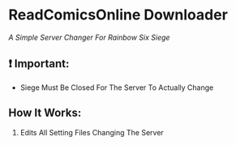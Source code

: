 # ReadComicsOnline Downloader
*A Simple Server Changer For Rainbow Six Siege*

## :exclamation: Important:
* Siege Must Be Closed For The Server To Actually Change

## How It Works:
1. Edits All Setting Files Changing The Server

